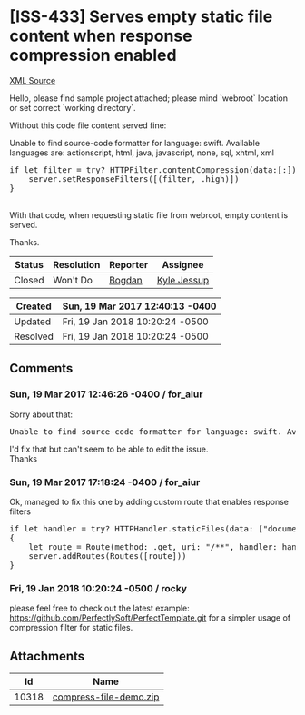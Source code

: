 # [ISS-433] Serves empty static file content when response compression enabled

[XML Source](./xml/ISS-433.xml)
<p><p>Hello, please find sample project attached; please mind `webroot` location or set correct `working directory`. </p>

<p>Without this code file content served fine:</p>

<div class="code panel" style="border-width: 1px;"><div class="codeContent panelContent">
<div class="error"><span class="error">Unable to find source-code formatter for language: swift.</span> Available languages are: actionscript, html, java, javascript, none, sql, xhtml, xml</div><pre>
<span class="code-keyword">if</span> let filter = <span class="code-keyword">try</span>? HTTPFilter.contentCompression(data:[:]) {
    server.setResponseFilters([(filter, .high)])
}
</pre>
</div></div>
<p> <br/>
With that code, when requesting static file from webroot, empty content is served. </p>

<p>Thanks.</p></p>





Status|Resolution|Reporter|Assignee
------|----------|--------|--------
Closed|Won't Do|[Bogdan](for_aiur)|[Kyle Jessup]($kjessup)





Created|Sun, 19 Mar 2017 12:40:13 -0400
-------|--------------
Updated|Fri, 19 Jan 2018 10:20:24 -0500
Resolved|Fri, 19 Jan 2018 10:20:24 -0500


## Comments




### Sun, 19 Mar 2017 12:46:26 -0400 / for_aiur 

<p><p>Sorry about that:</p>
<div class="code panel" style="border-width: 1px;"><div class="codeContent panelContent">
<pre class="code-java">Unable to find source-code formatter <span class="code-keyword">for</span> language: swift. Available languages are: actionscript, html, java, javascript, none, sql, xhtml, xml
</pre>
</div></div>

<p>I'd fix that but can't seem to be able to edit the issue. <br/>
Thanks</p></p>


### Sun, 19 Mar 2017 17:18:24 -0400 / for_aiur 

<p><p>Ok, managed to fix this one by adding custom route that enables response filters</p>

<div class="code panel" style="border-width: 1px;"><div class="codeContent panelContent">
<pre class="code-java"><span class="code-keyword">if</span> let handler = <span class="code-keyword">try</span>? HTTPHandler.staticFiles(data: [<span class="code-quote">"documentRoot"</span>:<span class="code-quote">"webroot"</span>, <span class="code-quote">"allowResponseFilters"</span> : <span class="code-keyword">true</span>])
{
    let route = Route(method: .get, uri: <span class="code-quote">"/**"</span>, handler: handler)
    server.addRoutes(Routes([route]))
}
</pre>
</div></div></p>


### Fri, 19 Jan 2018 10:20:24 -0500 / rocky 

<p><p>please feel free to check out the latest example: <a href="https://github.com/PerfectlySoft/PerfectTemplate.git" class="external-link" rel="nofollow">https://github.com/PerfectlySoft/PerfectTemplate.git</a> for a simpler usage of compression filter for static files.</p></p>

## Attachments





Id|Name
------|------------
10318|[compress-file-demo.zip](../attachment/10318/compress-file-demo.zip)

